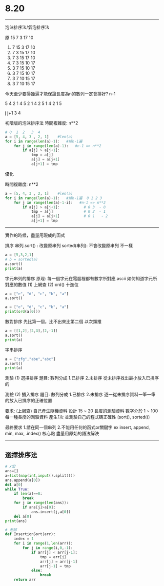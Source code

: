 # 8.20

---

泡沫排序法/氣泡排序法

原  15  7   3   17  10  
1.  7   15  3   17  10
2.  7   3   15  17  10
3.  7   3   15  17  10
4.  7   3   15  10  17
1.  3   7   15  10  17
2.  3   7   15  10  17
3.  3   7   10  15  17
4.  3   7   10  15  17

今天至少要掃幾遍才能保證長度為n的數列一定會排好?
    n-1     

5 4 2 1
4 5 2 1
4 2 5 1
4 2 1 5      

j j+1
3 4

初階版的泡沫排序法
時間複雜度: n\**2

``` python
# 0  1  2   3  4
a = [5, 4, 3 , 2, 1]    #len(a)
for i in range(len(a)-1):   #掃n-1遍
    for j in range(len(a)-1):   #n-1 => n**2 
        if a[j] > a[j+1]:
            tmp = a[j]
            a[j] = a[j+1]
            a[j+1] = tmp
```

優化

時間複雜度: n**2

``` python
a = [5, 4, 3 , 2, 1]    #len(a)
for i in range(len(a)-1):   #掃n-1遍  0 1 2 3 
    for j in range(len(a)-1-i):   #n-1 => n**2 
        if a[j] > a[j+1]:           # 0 3  - 0
            tmp = a[j]              # 0 2  - 1
            a[j] = a[j+1]           # 0 1   - 2
            a[j+1] = tmp
```

---

實作的時候，盡量用現成的函式

排序
串列.sort() :   改變原串列
sorted(串列):   不會改變原串列
不一樣

 ``` python
 a = [5,3,2,1]
 # b = sorted(a)
 a.sort()
 print(a)
 ```

字元串列的排序
原理:
    每一個字元在電腦裡都有數字所對應 ascii
    如何知道字元所對應的數值
    (1) 上網查 
    (2) ord() 十進位

``` python
a = ["e", "d", "c", "b", "a"]
a.sort()

a = ["e", "d", "c", "b", "a"]
print(ord(a[0]))

```

數對排序
先比第一個，比不出來比第二個
以次類推

``` python
a = [[1,2],[2,3],[2,-1]]
a.sort()
print(a)
```

字串排序

``` python
a = ["zfg","abe","abc"]
a.sort()
print(a)
```

測驗 (1)
選擇排序
題目:
    數列分成 1.已排序 2.未排序
    從未排序找出最小放入已排序的

測驗 (2)
插入排序
題目:
    數列分成 1.已排序 2.未排序
    逐一從未排序資料一筆一筆的放入已排序的正確位置

要求:   (上網查)
    自己產生隨機資料
    設計 15 ~ 20 長度的測驗資料 數字介於 1 ~ 100
    每一種長度的測驗資料 產生1次 
    並測驗自己的程式碼正確性
    (sort(), sorted())

最終要求
    1.請在同一個串列
    2.不能用任何的函式or關鍵字 ex insert, append, min, max, .index()
    核心點 
        盡量用原始的語法解決

---

## 選擇排序法

``` python
# x宏
ans=[]
a=list(map(int,input().split()))
ans.append(a[0])
del a[0]
while True:
    if len(a)==0:
        break
    for j in range(len(ans)):
        if ans[j]>a[0]:
            ans.insert(j,a[0])
    del a[0]
print(ans)
```

``` python
# 老師
def InsertionSort(arr):
    index = 1
    for i in range(1,len(arr)):
        for j in range(i,0,-1):
            if arr[j] < arr[j-1]:
                tmp = arr[j]
                arr[j] = arr[j-1]
                arr[j-1] = tmp
            else:
                break
    return arr
```

